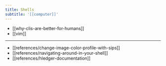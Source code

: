 ```yaml
---
title: Shells
subtitle: '[[computer]]'
---
```


- [[why-clis-are-better-for-humans]]
- [[vim]]

---

- [[references/change-image-color-profile-with-sips]]
- [[references/navigating-around-in-your-shell]]
- [[references/hledger-documentation]]
